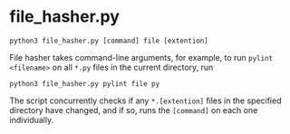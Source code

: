 # file_hasher.py

`python3 file_hasher.py [command] file [extention]`

File hasher takes command-line arguments, for example, to run `pylint <filename>` on all `*.py` files in the current directory, run

`python3 file_hasher.py pylint file py`

The script concurrently checks if any `*.[extention]` files in the specified directory have changed, and if so, runs the `[command]` on each one individually.
